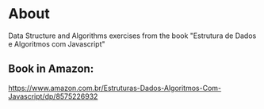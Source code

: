 # About
Data Structure and Algorithms exercises from the book "Estrutura de Dados e Algoritmos com Javascript"

## Book in Amazon:
https://www.amazon.com.br/Estruturas-Dados-Algoritmos-Com-Javascript/dp/8575226932

